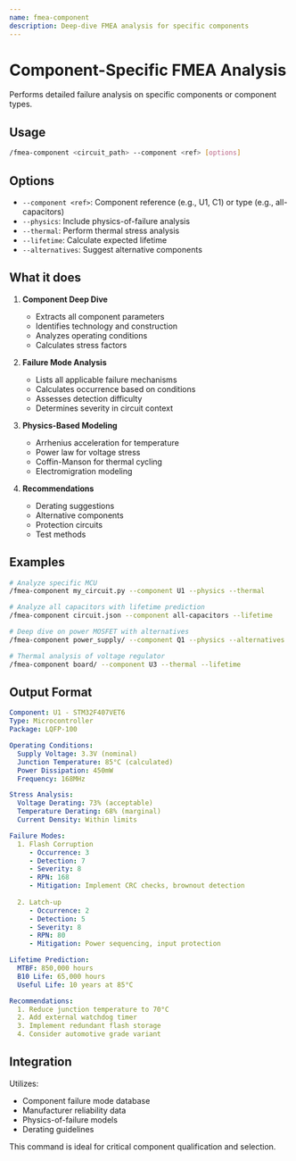 ```yaml
---
name: fmea-component
description: Deep-dive FMEA analysis for specific components
---
```


# Component-Specific FMEA Analysis

Performs detailed failure analysis on specific components or component types.

## Usage

```bash
/fmea-component <circuit_path> --component <ref> [options]
```

## Options

- `--component <ref>`: Component reference (e.g., U1, C1) or type (e.g., all-capacitors)
- `--physics`: Include physics-of-failure analysis
- `--thermal`: Perform thermal stress analysis
- `--lifetime`: Calculate expected lifetime
- `--alternatives`: Suggest alternative components

## What it does

1. **Component Deep Dive**
   - Extracts all component parameters
   - Identifies technology and construction
   - Analyzes operating conditions
   - Calculates stress factors

2. **Failure Mode Analysis**
   - Lists all applicable failure mechanisms
   - Calculates occurrence based on conditions
   - Assesses detection difficulty
   - Determines severity in circuit context

3. **Physics-Based Modeling**
   - Arrhenius acceleration for temperature
   - Power law for voltage stress
   - Coffin-Manson for thermal cycling
   - Electromigration modeling

4. **Recommendations**
   - Derating suggestions
   - Alternative components
   - Protection circuits
   - Test methods

## Examples

```bash
# Analyze specific MCU
/fmea-component my_circuit.py --component U1 --physics --thermal

# Analyze all capacitors with lifetime prediction
/fmea-component circuit.json --component all-capacitors --lifetime

# Deep dive on power MOSFET with alternatives
/fmea-component power_supply/ --component Q1 --physics --alternatives

# Thermal analysis of voltage regulator
/fmea-component board/ --component U3 --thermal --lifetime
```

## Output Format

```yaml
Component: U1 - STM32F407VET6
Type: Microcontroller
Package: LQFP-100

Operating Conditions:
  Supply Voltage: 3.3V (nominal)
  Junction Temperature: 85°C (calculated)
  Power Dissipation: 450mW
  Frequency: 168MHz

Stress Analysis:
  Voltage Derating: 73% (acceptable)
  Temperature Derating: 68% (marginal)
  Current Density: Within limits

Failure Modes:
  1. Flash Corruption
     - Occurrence: 3
     - Detection: 7
     - Severity: 8
     - RPN: 168
     - Mitigation: Implement CRC checks, brownout detection
  
  2. Latch-up
     - Occurrence: 2
     - Detection: 5
     - Severity: 8
     - RPN: 80
     - Mitigation: Power sequencing, input protection

Lifetime Prediction:
  MTBF: 850,000 hours
  B10 Life: 65,000 hours
  Useful Life: 10 years at 85°C

Recommendations:
  1. Reduce junction temperature to 70°C
  2. Add external watchdog timer
  3. Implement redundant flash storage
  4. Consider automotive grade variant
```

## Integration

Utilizes:
- Component failure mode database
- Manufacturer reliability data
- Physics-of-failure models
- Derating guidelines

This command is ideal for critical component qualification and selection.